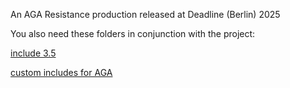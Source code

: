 An AGA Resistance production released at Deadline (Berlin) 2025

You also need these folders in conjunction with the project:

[include 3.5](https://github.com/christiangerbig/include-3.5)

[custom includes for AGA](https://github.com/christiangerbig/custom-includes-aga)
